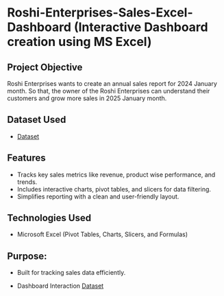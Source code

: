 # Roshi-Enterprises-Sales-Excel-Dashboard (Interactive Dashboard creation using MS Excel)
## Project Objective
Roshi Enterprises wants to create an annual sales report for 2024 January month. So that, the owner of the Roshi Enterprises can understand their customers and grow more sales in 2025 January month. 

## Dataset Used
- <a href="https://https://github.com/Akshaya-Akshu/Sales-Excel-Dashboard/blob/main/Sales%20Excel%20Dashboard.xlsx">Dataset</a>

## Features
- Tracks key sales metrics like revenue, product wise performance, and trends.
- Includes interactive charts, pivot tables, and slicers for data filtering.
- Simplifies reporting with a clean and user-friendly layout.

## Technologies Used
- Microsoft Excel (Pivot Tables, Charts, Slicers, and Formulas)

## Purpose:
- Built for tracking sales data efficiently.

- Dashboard Interaction <a href="https://github.com/akshaya-akshu/Sales-Excel-Dashboard/blob/main/IMG_of_Sales_dashboard.png">Dataset</a>
